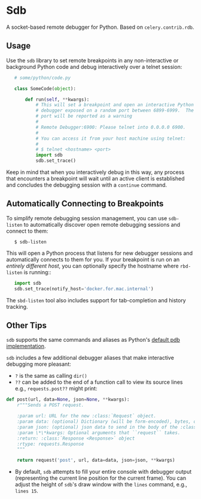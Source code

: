 Sdb
===
A socket-based remote debugger for Python.  Based on `celery.contrib.rdb`.

Usage
-----

Use the `sdb` library to set remote breakpoints in any non-interactive or
background Python code and debug interactively over a telnet session:

```python
   # some/python/code.py

   class SomeCode(object):

       def run(self, **kwargs):
           # This will set a breakpoint and open an interactive Python
           # debugger exposed on a random port between 6899-6999.  The chosen
           # port will be reported as a warning
           #
           # Remote Debugger:6900: Please telnet into 0.0.0.0 6900.
           #
           # You can access it from your host machine using telnet:
           #
           # $ telnet <hostname> <port>
           import sdb
           sdb.set_trace()
```

Keep in mind that when you interactively debug in this way, any process
that encounters a breakpoint will wait until an active client is established
and concludes the debugging session with a `continue` command.

Automatically Connecting to Breakpoints
---------------------------------------

To simplify remote debugging session management, you can use `sdb-listen`
to automatically discover open remote debugging sessions and connect to them:

```shell
   $ sdb-listen
```

This will open a Python process that listens for new debugger sessions and
automatically connects to them for you.  If your breakpoint is run on
an _entirely different host_, you can optionally specify the hostname where
`rbd-listen` is running::

```python
   import sdb
   sdb.set_trace(notify_host='docker.for.mac.internal')
```

The `sbd-listen` tool also includes support for tab-completion and history
tracking.

Other Tips
----------
`sdb` supports the same commands and aliases as Python's [default pdb implementation](https://docs.python.org/2/library/pdb.html#debugger-commands).

`sdb` includes a few additional debugger aliases that make interactive debugging more pleasant:

- `?` is the same as calling `dir()`
- `??` can be added to the end of a function call to view its source lines e.g., `requests.post??` might print:

```python
def post(url, data=None, json=None, **kwargs):
    r"""Sends a POST request.

    :param url: URL for the new :class:`Request` object.
    :param data: (optional) Dictionary (will be form-encoded), bytes, or file-like object to send in the body of the :class:`Request`.
    :param json: (optional) json data to send in the body of the :class:`Request`.
    :param \*\*kwargs: Optional arguments that ``request`` takes.
    :return: :class:`Response <Response>` object
    :rtype: requests.Response
    """

    return request('post', url, data=data, json=json, **kwargs)
```
- By default, `sdb` attempts to fill your entire console with debugger output (representing the current line position for the current frame).  You can adjust the height of `sdb`'s draw window with the `lines` command, e.g., `lines 15`.
